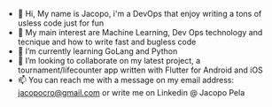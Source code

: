 - 👋 Hi, My name is Jacopo, i'm a DevOps that enjoy writing a tons of usless code just for fun
- 👀 My main interest are Machine Learning, Dev Ops technology and tecnique and how to write fast and bugless code
- 🌱 I’m currently learning GoLang and Python  
- 💞️ I’m looking to collaborate on my latest project, a tournament/lifecounter app written with Flutter for Android and iOS
- 📫 You can reach me with a message on my email address: jacopocro@gmail.com or write me on Linkedin @ Jacopo Pela

<!---
galakin/galakin is a ✨ special ✨ repository because its `README.md` (this file) appears on your GitHub profile.
You can click the Preview link to take a look at your changes.
--->
